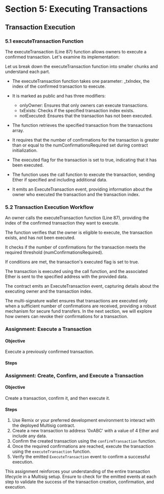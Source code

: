 # Section 5: Executing Transactions

## Transaction Execution

### 5.1 executeTransaction Function

The executeTransaction (Line 87) function allows owners to execute a confirmed transaction. Let's examine its implementation:

Let us break down the executeTransaction function into smaller chunks and understand each part.

- The executeTransaction function takes one parameter: _txIndex, the index of the confirmed transaction to execute.

- It is marked as public and has three modifiers:

    - onlyOwner: Ensures that only owners can execute transactions.
    - txExists: Checks if the specified transaction index exists.
    - notExecuted: Ensures that the transaction has not been executed.
- The function retrieves the specified transaction from the transactions array.

- It requires that the number of confirmations for the transaction is greater than or equal to the numConfirmationsRequired set during contract initialization.

- The executed flag for the transaction is set to true, indicating that it has been executed.

- The function uses the call function to execute the transaction, sending Ether if specified and including additional data.

- It emits an ExecuteTransaction event, providing information about the owner who executed the transaction and the transaction index.

### 5.2 Transaction Execution Workflow
An owner calls the executeTransaction function (Line 87), providing the index of the confirmed transaction they want to execute.

The function verifies that the owner is eligible to execute, the transaction exists, and has not been executed.

It checks if the number of confirmations for the transaction meets the required threshold (numConfirmationsRequired).

If conditions are met, the transaction's executed flag is set to true.

The transaction is executed using the call function, and the associated Ether is sent to the specified address with the provided data.

The contract emits an ExecuteTransaction event, capturing details about the executing owner and the transaction index.

The multi-signature wallet ensures that transactions are executed only when a sufficient number of confirmations are received, providing a robust mechanism for secure fund transfers. In the next section, we will explore how owners can revoke their confirmations for a transaction.


### Assignment: Execute a Transaction

#### Objective
Execute a previously confirmed transaction.

#### Steps
### Assignment: Create, Confirm, and Execute a Transaction

#### Objective
Create a transaction, confirm it, and then execute it.

#### Steps
1. Use Remix or your preferred development environment to interact with the deployed Multisig contract.
2. Create a new transaction to address '0xABC' with a value of 4 Ether and include any data.
3. Confirm the created transaction using the `confirmTransaction` function.
4. Once the required confirmations are reached, execute the transaction using the `executeTransaction` function.
5. Verify the emitted `ExecuteTransaction` event to confirm a successful execution.

This assignment reinforces your understanding of the entire transaction lifecycle in a Multisig setup. Ensure to check for the emitted events at each step to validate the success of the transaction creation, confirmation, and execution.
